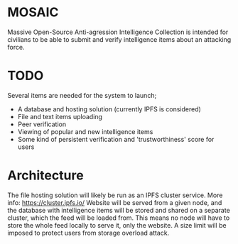 # MOSAIC
Massive Open-Source Anti-agression Intelligence Collection is intended for civilians to be able to submit and verify intelligence items about an attacking force.

# TODO
Several items are needed for the system to launch;
* A database and hosting solution (currently IPFS is considered)
* File and text items uploading
* Peer verification
* Viewing of popular and new intelligence items
* Some kind of persistent verification and 'trustworthiness' score for users

# Architecture
The file hosting solution will likely be run as an IPFS cluster service. More info: https://cluster.ipfs.io/
Website will be served from a given node, and the database with intelligence items will be stored and shared on a separate cluster, which the feed will be loaded from. This means no node will have to store the whole feed locally to serve it, only the website. A size limit will be imposed to protect users from storage overload attack.
